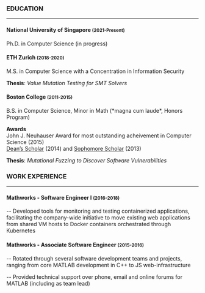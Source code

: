 ### EDUCATION
-------
<h4> National University of Singapore <small>(2021-Present)</small></h4>
Ph.D. in Computer Science (in progress)

<h4> ETH Zurich <small>(2018-2020)</small></h4>
M.S. in Computer Science with a Concentration in Information Security

**Thesis**: *Value Mutation Testing for SMT Solvers*

<h4> Boston College <small>(2011-2015)</small></h4>
B.S. in Computer Science, Minor in Math (*magna cum laude*, Honors Program)

**Awards**  
John J. Neuhauser Award for most outstanding acheivement in Computer Science (2015)  
[Dean’s Scholar](https://www.bc.edu/bc-web/schools/mcas/departments/political-science/undergraduate/awards-fellowships.html#deans_scholars) (2014) and [Sophomore Scholar](https://www.bc.edu/bc-web/schools/mcas/departments/political-science/undergraduate/awards-fellowships.html#sophomore_scholars) (2013)

**Thesis**: *Mutational Fuzzing to Discover Software Vulnerabilities*

### WORK EXPERIENCE
-------
<h4> Mathworks - Software Engineer I <small>(2016-2018)</small></h4>

-- Developed tools for monitoring and testing containerized applications, facilitating the company-wide initiative to move existing web applications from shared VM hosts to Docker containers orchestrated through Kubernetes

<h4> Mathworks - Associate Software Engineer <small>(2015-2016)</small></h4>

-- Rotated through several software development teams and projects, ranging from core MATLAB development in C++ to JS web-infrastructure

-- Provided technical support over phone, email and online forums for MATLAB (including as team lead)

